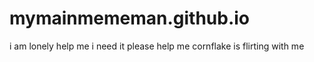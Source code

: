 # mymainmememan.github.io
i am lonely help me
i need it please help me
cornflake is flirting with me
